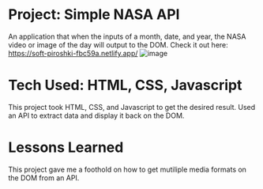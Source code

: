 # Project: Simple NASA API

An application that when the inputs of a month, date, and year, the NASA video or image of the day will output to the DOM. 
Check it out here: https://soft-piroshki-fbc59a.netlify.app/
![image](https://user-images.githubusercontent.com/112406976/196282487-f1ccfef2-afd6-4803-bc7a-b1f8e8493ec1.png)
# Tech Used: HTML, CSS, Javascript 
This project took HTML, CSS, and Javascript to get the desired result. Used an API to extract data
and display it back on the DOM.
# Lessons Learned
This project gave me a foothold on how to get mutiliple media formats on the DOM from an API. 
